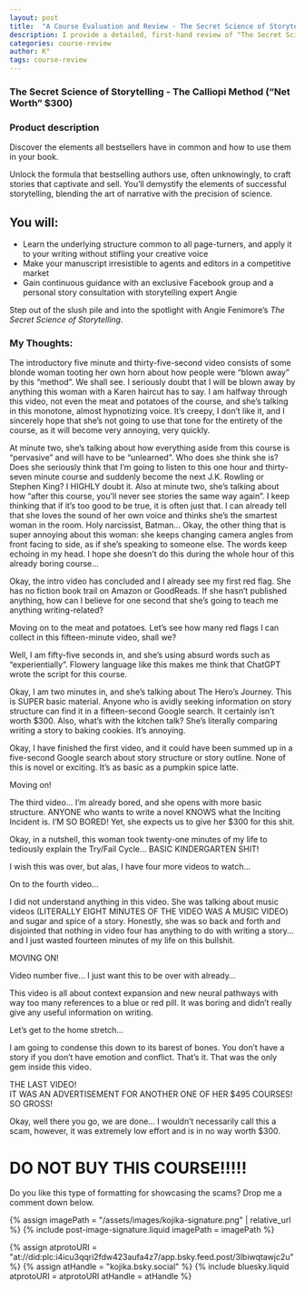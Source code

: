 ```yaml
---
layout: post
title:  "A Course Evaluation and Review - The Secret Science of Storytelling"
description: I provide a detailed, first-hand review of "The Secret Science of Storytelling" course by Angie Fenimore, marketed at $300. Through a blow-by-blow analysis of each video, I expose how this supposedly revolutionary method merely repackages basic writing concepts like The Hero's Journey and Try/Fail Cycles. I highlight numerous red flags, the presenter's lack of published works, excessive self-promotion, basic content easily found through Google, and ultimately an upsell to a pricier course. While not technically a scam, I strongly advise against spending money on this low-effort content.
categories: course-review
author: K°
tags: course-review
---
```


### The Secret Science of Storytelling - The Calliopi Method (“Net Worth” $300)

### Product description
Discover the elements all bestsellers have in common and how to use them in your book.

Unlock the formula that bestselling authors use, often unknowingly, to craft stories that captivate and sell. You’ll demystify the elements of successful storytelling, blending the art of narrative with the precision of science.

## You will:
- Learn the underlying structure common to all page-turners, and apply it to your writing without stifling your creative voice
- Make your manuscript irresistible to agents and editors in a competitive market
- Gain continuous guidance with an exclusive Facebook group and a personal story consultation with storytelling expert Angie

Step out of the slush pile and into the spotlight with Angie Fenimore’s *The Secret Science of Storytelling*.

### My Thoughts:
The introductory five minute and thirty-five-second video consists of some blonde woman tooting her own horn about how people were “blown away” by this “method”. We shall see. I seriously doubt that I will be blown away by anything this woman with a Karen haircut has to say. I am halfway through this video, not even the meat and potatoes of the course, and she’s talking in this monotone, almost hypnotizing voice. It’s creepy, I don’t like it, and I sincerely hope that she’s not going to use that tone for the entirety of the course, as it will become very annoying, very quickly.

At minute two, she’s talking about how everything aside from this course is “pervasive” and will have to be “unlearned”. Who does she think she is? Does she seriously think that I’m going to listen to this one hour and thirty-seven minute course and suddenly become the next J.K. Rowling or Stephen King? I HIGHLY doubt it. Also at minute two, she’s talking about how “after this course, you’ll never see stories the same way again”. I keep thinking that if it’s too good to be true, it is often just that. I can already tell that she loves the sound of her own voice and thinks she’s the smartest woman in the room. Holy narcissist, Batman… Okay, the other thing that is super annoying about this woman: she keeps changing camera angles from front facing to side, as if she’s speaking to someone else. The words keep echoing in my head. I hope she doesn’t do this during the whole hour of this already boring course…

Okay, the intro video has concluded and I already see my first red flag. She has no fiction book trail on Amazon or GoodReads. If she hasn’t published anything, how can I believe for one second that she’s going to teach me anything writing-related?

Moving on to the meat and potatoes. Let’s see how many red flags I can collect in this fifteen-minute video, shall we?

Well, I am fifty-five seconds in, and she’s using absurd words such as “experientially”. Flowery language like this makes me think that ChatGPT wrote the script for this course.

Okay, I am two minutes in, and she’s talking about The Hero’s Journey. This is SUPER basic material. Anyone who is avidly seeking information on story structure can find it in a fifteen-second Google search. It certainly isn’t worth $300. Also, what’s with the kitchen talk? She’s literally comparing writing a story to baking cookies. It’s annoying.

Okay, I have finished the first video, and it could have been summed up in a five-second Google search about story structure or story outline. None of this is novel or exciting. It’s as basic as a pumpkin spice latte.

Moving on!

The third video… I’m already bored, and she opens with more basic structure. ANYONE who wants to write a novel KNOWS what the Inciting Incident is. I’M SO BORED! Yet, she expects us to give her $300 for this shit.

Okay, in a nutshell, this woman took twenty-one minutes of my life to tediously explain the Try/Fail Cycle… BASIC KINDERGARTEN SHIT!

I wish this was over, but alas, I have four more videos to watch…

On to the fourth video…

I did not understand anything in this video. She was talking about music videos (LITERALLY EIGHT MINUTES OF THE VIDEO WAS A MUSIC VIDEO) and sugar and spice of a story. Honestly, she was so back and forth and disjointed that nothing in video four has anything to do with writing a story… and I just wasted fourteen minutes of my life on this bullshit.

MOVING ON!

Video number five… I just want this to be over with already…

This video is all about context expansion and new neural pathways with way too many references to a blue or red pill. It was boring and didn’t really give any useful information on writing.

Let’s get to the home stretch…

I am going to condense this down to its barest of bones. You don’t have a story if you don’t have emotion and conflict. That’s it. That was the only gem inside this video.

THE LAST VIDEO!  
IT WAS AN ADVERTISEMENT FOR ANOTHER ONE OF HER $495 COURSES! SO GROSS!

Okay, well there you go, we are done… I wouldn’t necessarily call this a scam, however, it was extremely low effort and is in no way worth $300.

# DO NOT BUY THIS COURSE!!!!!

Do you like this type of formatting for showcasing the scams? Drop me a comment down below.

<!-- signature -->
{% assign imagePath = "/assets/images/kojika-signature.png" | relative_url %}
{% include post-image-signature.liquid imagePath = imagePath %}

<!-- comments -->
{% assign atprotoURI = "at://did:plc:i4icu3qqri2fdw423aufa4z7/app.bsky.feed.post/3lbiwqtawjc2u" %}
{% assign atHandle = "kojika.bsky.social" %}
{% include bluesky.liquid atprotoURI = atprotoURI atHandle = atHandle %}